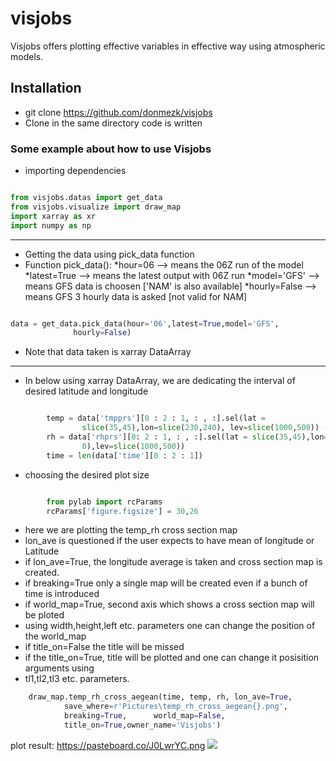 # visjobs

Visjobs offers plotting effective variables in effective way using atmospheric models.

## Installation

- git clone https://github.com/donmezk/visjobs
- Clone in the same directory code is written

### Some example about how to use Visjobs


- importing dependencies
```python

from visjobs.datas import get_data
from visjobs.visualize import draw_map
import xarray as xr
import numpy as np

```
------------


+ Getting the data using pick_data function
+ Function pick_data():
 	*hour=06      --> means the 06Z run of the model 
 	*latest=True  --> means the latest output with 06Z run
	*model='GFS'  --> means GFS data is choosen ['NAM' is also available]
 	*hourly=False --> means GFS 3 hourly data is asked [not valid for NAM]

```python

data = get_data.pick_data(hour='06',latest=True,model='GFS',
			  hourly=False)
```
+ Note that data taken is xarray DataArray

------------


- In below using xarray DataArray,  we are dedicating the interval of desired latitude and longitude
```python

		temp = data['tmpprs'][0 : 2 : 1, : , :].sel(lat =
				slice(35,45),lon=slice(230,240), lev=slice(1000,500)) - 273.15
		rh = data['rhprs'][0: 2 : 1, : , :].sel(lat = slice(35,45),lon=slice(230, 24
				0),lev=slice(1000,500))
		time = len(data['time'][0 : 2 : 1])
```
- choosing the desired plot size
```python

		from pylab import rcParams
		rcParams['figure.figsize'] = 30,26
```
- here we are plotting the temp_rh cross section map
- lon_ave is questioned if the user expects to have mean of longitude or Latitude
- if lon_ave=True, the longitude average is taken and cross section map is created.
- if breaking=True only a single map will be created even if a bunch of time is introduced 
- if world_map=True, second axis which shows a cross section map will be ploted
- using width,height,left etc. parameters one can change the position of the world_map
- if title_on=False the title will be missed
- if the title_on=True, title will be plotted and one can change it posisition arguments using
- tl1,tl2,tl3 etc. parameters.
```python
	draw_map.temp_rh_cross_aegean(time, temp, rh, lon_ave=True,
			save_where=r'Pictures\temp_rh_cross_aegean{}.png', 
			breaking=True, 		world_map=False,
			title_on=True,owner_name='Visjobs')
```
plot result:
https://pasteboard.co/J0LwrYC.png
![]('https://pasteboard.co/J0LwrYC.png')
